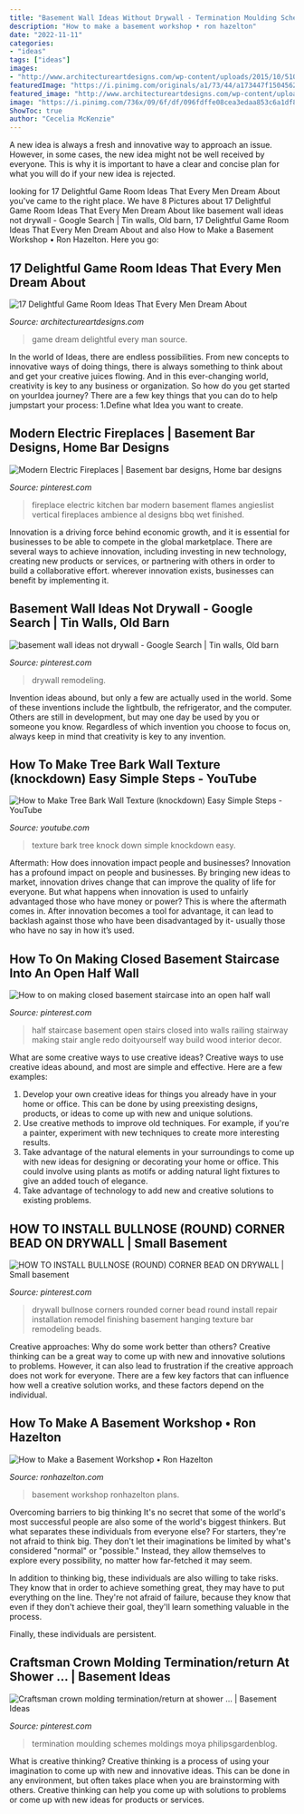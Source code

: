 ```yaml
---
title: "Basement Wall Ideas Without Drywall - Termination Moulding Schemes Moldings Moya Philipsgardenblog"
description: "How to make a basement workshop • ron hazelton"
date: "2022-11-11"
categories:
- "ideas"
tags: ["ideas"]
images:
- "http://www.architectureartdesigns.com/wp-content/uploads/2015/10/510-630x564.jpg"
featuredImage: "https://i.pinimg.com/originals/a1/73/44/a173447f1504562cbc5e501cc7355ffa.jpg"
featured_image: "http://www.architectureartdesigns.com/wp-content/uploads/2015/10/510-630x564.jpg"
image: "https://i.pinimg.com/736x/09/6f/df/096fdffe08cea3edaa853c6a1df80f75.jpg"
ShowToc: true
author: "Cecelia McKenzie"
---
```



A new idea is always a fresh and innovative way to approach an issue. However, in some cases, the new idea might not be well received by everyone. This is why it is important to have a clear and concise plan for what you will do if your new idea is rejected.

	

		
looking for 17 Delightful Game Room Ideas That Every Men Dream About you've came to the right place. We have 8 Pictures about 17 Delightful Game Room Ideas That Every Men Dream About like basement wall ideas not drywall - Google Search | Tin walls, Old barn, 17 Delightful Game Room Ideas That Every Men Dream About and also How to Make a Basement Workshop • Ron Hazelton. Here you go:
		
    
## 17 Delightful Game Room Ideas That Every Men Dream About

<img loading=lazy src="http://www.architectureartdesigns.com/wp-content/uploads/2015/10/510-630x564.jpg" onerror="this.onerror=null;this.src='https://tse4.mm.bing.net/th?id=OIP.6TX7W3mVaisVto5TZSDz6wHaGo&amp;pid=15.1';" alt="17 Delightful Game Room Ideas That Every Men Dream About">

_Source: architectureartdesigns.com_

>game dream delightful every man source. 

	

In the world of Ideas, there are endless possibilities. From new concepts to innovative ways of doing things, there is always something to think about and get your creative juices flowing. And in this ever-changing world, creativity is key to any business or organization. So how do you get started on yourIdea journey? There are a few key things that you can do to help jumpstart your process: 1.Define what Idea you want to create.

    
## Modern Electric Fireplaces | Basement Bar Designs, Home Bar Designs

<img loading=lazy src="https://i.pinimg.com/originals/a1/73/44/a173447f1504562cbc5e501cc7355ffa.jpg" onerror="this.onerror=null;this.src='https://tse1.mm.bing.net/th?id=OIP.kbdFmdkjnKPSJJ_u72KR0QHaK8&amp;pid=15.1';" alt="Modern Electric Fireplaces | Basement bar designs, Home bar designs">

_Source: pinterest.com_

>fireplace electric kitchen bar modern basement flames angieslist vertical fireplaces ambience al designs bbq wet finished. 

	

Innovation is a driving force behind economic growth, and it is essential for businesses to be able to compete in the global marketplace. There are several ways to achieve innovation, including investing in new technology, creating new products or services, or partnering with others in order to build a collaborative effort. wherever innovation exists, businesses can benefit by implementing it.

    
## Basement Wall Ideas Not Drywall - Google Search | Tin Walls, Old Barn

<img loading=lazy src="https://i.pinimg.com/736x/09/6f/df/096fdffe08cea3edaa853c6a1df80f75.jpg" onerror="this.onerror=null;this.src='https://tse3.mm.bing.net/th?id=OIP.hcGW6QNhiSp1CUZZLJkR6AHaJ3&amp;pid=15.1';" alt="basement wall ideas not drywall - Google Search | Tin walls, Old barn">

_Source: pinterest.com_

>drywall remodeling. 

	

Invention ideas abound, but only a few are actually used in the world. Some of these inventions include the lightbulb, the refrigerator, and the computer. Others are still in development, but may one day be used by you or someone you know. Regardless of which invention you choose to focus on, always keep in mind that creativity is key to any invention.

    
## How To Make Tree Bark Wall Texture (knockdown) Easy Simple Steps - YouTube

<img loading=lazy src="https://i.ytimg.com/vi/YBlph6um9aY/maxresdefault.jpg" onerror="this.onerror=null;this.src='https://tse2.mm.bing.net/th?id=OIP.9L41dPJLdYIm3FoqA6LlXgHaEK&amp;pid=15.1';" alt="How to Make Tree Bark Wall Texture (knockdown) Easy Simple Steps - YouTube">

_Source: youtube.com_

>texture bark tree knock down simple knockdown easy. 

	

Aftermath: How does innovation impact people and businesses?
Innovation has a profound impact on people and businesses. By bringing new ideas to market, innovation drives change that can improve the quality of life for everyone. But what happens when innovation is used to unfairly advantaged those who have money or power? This is where the aftermath comes in. After innovation becomes a tool for advantage, it can lead to backlash against those who have been disadvantaged by it- usually those who have no say in how it’s used.

    
## How To On Making Closed Basement Staircase Into An Open Half Wall

<img loading=lazy src="https://i.pinimg.com/originals/91/20/3f/91203ffd7b562999866fbd1bbae4b06b.jpg" onerror="this.onerror=null;this.src='https://tse3.mm.bing.net/th?id=OIP.MbMZmyQWKnZq7B5XttgZhAAAAA&amp;pid=15.1';" alt="How to on making closed basement staircase into an open half wall">

_Source: pinterest.com_

>half staircase basement open stairs closed into walls railing stairway making stair angle redo doityourself way build wood interior decor. 

	

What are some creative ways to use creative ideas?
Creative ways to use creative ideas abound, and most are simple and effective. Here are a few examples: 
1. Develop your own creative ideas for things you already have in your home or office. This can be done by using preexisting designs, products, or ideas to come up with new and unique solutions. 
2. Use creative methods to improve old techniques. For example, if you're a painter, experiment with new techniques to create more interesting results. 
3. Take advantage of the natural elements in your surroundings to come up with new ideas for designing or decorating your home or office. This could involve using plants as motifs or adding natural light fixtures to give an added touch of elegance. 
4. Take advantage of technology to add new and creative solutions to existing problems.

    
## HOW TO INSTALL BULLNOSE (ROUND) CORNER BEAD ON DRYWALL | Small Basement

<img loading=lazy src="https://i.pinimg.com/736x/d9/46/3d/d9463d16ba49ccb4cf41ac8cf81e1432--drywall-tools-drywall-corners.jpg" onerror="this.onerror=null;this.src='https://tse2.mm.bing.net/th?id=OIP.HEml3lsTGSNXcuE4Xw514AHaJ4&amp;pid=15.1';" alt="HOW TO INSTALL BULLNOSE (ROUND) CORNER BEAD ON DRYWALL | Small basement">

_Source: pinterest.com_

>drywall bullnose corners rounded corner bead round install repair installation remodel finishing basement hanging texture bar remodeling beads. 

	

Creative approaches: Why do some work better than others?
Creative thinking can be a great way to come up with new and innovative solutions to problems. However, it can also lead to frustration if the creative approach does not work for everyone. There are a few key factors that can influence how well a creative solution works, and these factors depend on the individual.

    
## How To Make A Basement Workshop • Ron Hazelton

<img loading=lazy src="https://www.ronhazelton.com/uploads/projects/P0148_P00.jpg" onerror="this.onerror=null;this.src='https://tse3.mm.bing.net/th?id=OIP.XsHEViJF9yi32NkOow1GmwHaE8&amp;pid=15.1';" alt="How to Make a Basement Workshop • Ron Hazelton">

_Source: ronhazelton.com_

>basement workshop ronhazelton plans. 

	

Overcoming barriers to big thinking
It's no secret that some of the world's most successful people are also some of the world's biggest thinkers. But what separates these individuals from everyone else?
For starters, they're not afraid to think big. They don't let their imaginations be limited by what's considered "normal" or "possible." Instead, they allow themselves to explore every possibility, no matter how far-fetched it may seem.

In addition to thinking big, these individuals are also willing to take risks. They know that in order to achieve something great, they may have to put everything on the line. They're not afraid of failure, because they know that even if they don't achieve their goal, they'll learn something valuable in the process.

 Finally, these individuals are persistent.

    
## Craftsman Crown Molding Termination/return At Shower … | Basement Ideas

<img loading=lazy src="https://i.pinimg.com/736x/8a/40/74/8a4074485200c482f947b80bb2746d50--crown-moldings-bathroom-crown-molding.jpg?b=t" onerror="this.onerror=null;this.src='https://tse1.mm.bing.net/th?id=OIP.kMSy44o8FRP3kHbsQqB2swDYEg&amp;pid=15.1';" alt="Craftsman crown molding termination/return at shower … | Basement Ideas">

_Source: pinterest.com_

>termination moulding schemes moldings moya philipsgardenblog. 

	

What is creative thinking?
Creative thinking is a process of using your imagination to come up with new and innovative ideas. This can be done in any environment, but often takes place when you are brainstorming with others. Creative thinking can help you come up with solutions to problems or come up with new ideas for products or services.

